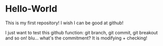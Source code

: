 # Hello-World
This is my first repository! I wish I can be good at github!

I just want to test this github function: git branch, git commit, git breakout and so on! blu...
what's the commitment? It is modifying + checking!
